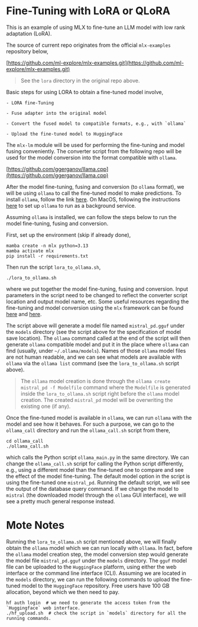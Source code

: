Fine-Tuning with LoRA or QLoRA
===

This is an example of using MLX to fine-tune an LLM model with low rank adaptation (LoRA).

The source of current repo originates from the official `mlx-examples` repository below,

[https://github.com/ml-explore/mlx-examples.git](https://github.com/ml-explore/mlx-examples.git)

> See the `lora` directory in the original repo above.

Basic steps for using LORA to obtain a fine-tuned model involve,

    - LORA fine-Tuning

    - Fuse adapter into the original model

    - Convert the fused model to compatible formats, e.g., with `ollama`

    - Upload the fine-tuned model to HuggingFace

The `mlx-lm` module will be used for performing the fine-tuning and model fusing conveniently. The converter script from the following repo will be used for the model conversion into the format compatible with `ollama`.

[https://github.com/ggerganov/llama.cpp](https://github.com/ggerganov/llama.cpp)

After the model fine-tuning, fusing and conversion (to `ollama` format), we will be using `ollama` to call the fine-tuned model to make predictions. To install `ollama`, follow the link [here](https://ollama.com/download). On MacOS, following the instructions [here](https://medium.com/@anand34577/setting-up-ollama-as-a-background-service-on-macos-66f7492b5cc8) to set up `ollama` to run as a background service.

Assuming `ollama` is installed, we can follow the steps below to run the model fine-tuning, fusing and conversion.

First, set up the environment (skip if already done),

```
mamba create -n mlx python=3.13
mamba activate mlx
pip install -r requirements.txt
```

Then run the script `lora_to_ollama.sh`,

```
./lora_to_ollama.sh
```

where we put together the model fine-tuning, fusing and conversion. Input parameters in the script need to be changed to reflect the converter script location and output model name, etc. Some useful resources regarding the fine-tuning and model conversion using the `mlx` framework can be found [here](https://www.youtube.com/watch?v=3UQ7GY9hNwk) and [here](https://medium.com/@meirgotroot/bringing-your-fine-tuned-mlx-model-to-life-with-ollama-integration-c54274de6491).

The script above will generate a model file named `mistral_pd.gguf` under the `models` directory (see the script above for the specification of model save location). The `ollama` command called at the end of the script will then generate `ollama` compatible model and put it in the place where `ollama` can find (usually, under `~/.ollama/models`). Names of those `ollama` model files are not human readable, and we can see what models are available with `ollama` via the `ollama list` command (see the `lora_to_ollama.sh` script above). 

> The `ollama` model creation is done through the `ollama create mistral_pd -f Modelfile` command where the `Modelfile` is generated inside the `lora_to_ollama.sh` script right before the `ollama` model creation. The created `mistral_pd` model will be overwriting the existing one (if any).

Once the fine-tuned model is available in `ollama`, we can run `ollama` with the model and see how it behaves. For such a purpose, we can go to the `ollama_call` directory and run the `ollama_call.sh` script from there,

```
cd ollama_call
./ollama_call.sh
```

which calls the Python script `ollama_main.py` in the same directory. We can change the `ollama_call.sh` script for calling the Python script differently, e.g., using a different model than the fine-tuned one to compare and see the effect of the model fine-tuning. The default model option in the script is using the fine-tuned one `mistral_pd`. Running the default script, we will see the output of the database query command. If we change the model to `mistral` (the downloaded model through the `ollama` GUI interface), we will see a pretty much general response instead.

Mote Notes
===

Running the `lora_to_ollama.sh` script mentioned above, we will finally obtain the `ollama` model which we can run locally with `ollama`. In fact, before the `ollama` model creation step, the model conversion step would generate the model file `mistral_pd.gguf` under the `models` directory. The `gguf` model file can be uploaded to the `HuggingFace` platform, using either the web interface or the command line interface (CLI). Assuming we are located in the `models` directory, we can run the following commands to upload the fine-tuned model to the `HuggingFace` repository. Free users have 100 GB allocation, beyond which we then need to pay.

```
hf auth login  # we need to generate the access token from the `Huggingface` web interface.
./hf_upload.sh  # check the script in `models` directory for all the running commands.
```
